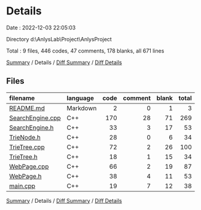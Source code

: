 # Details

Date : 2022-12-03 22:05:03

Directory d:\\AnlysLab\\Project\\AnlysProject

Total : 9 files,  446 codes, 47 comments, 178 blanks, all 671 lines

[Summary](results.md) / Details / [Diff Summary](diff.md) / [Diff Details](diff-details.md)

## Files
| filename | language | code | comment | blank | total |
| :--- | :--- | ---: | ---: | ---: | ---: |
| [README.md](/README.md) | Markdown | 2 | 0 | 1 | 3 |
| [SearchEngine.cpp](/SearchEngine.cpp) | C++ | 170 | 28 | 71 | 269 |
| [SearchEngine.h](/SearchEngine.h) | C++ | 33 | 3 | 17 | 53 |
| [TrieNode.h](/TrieNode.h) | C++ | 28 | 0 | 6 | 34 |
| [TrieTree.cpp](/TrieTree.cpp) | C++ | 72 | 2 | 26 | 100 |
| [TrieTree.h](/TrieTree.h) | C++ | 18 | 1 | 15 | 34 |
| [WebPage.cpp](/WebPage.cpp) | C++ | 66 | 2 | 19 | 87 |
| [WebPage.h](/WebPage.h) | C++ | 38 | 4 | 11 | 53 |
| [main.cpp](/main.cpp) | C++ | 19 | 7 | 12 | 38 |

[Summary](results.md) / Details / [Diff Summary](diff.md) / [Diff Details](diff-details.md)